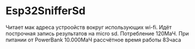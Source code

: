 # Esp32SnifferSd
Читает мак адреса устроойств вокруг использующих wi-fi. Идёт построчная запись результатов на micro sd.
Потребление 120МаЧ. При питании от PowerBank 10.000МаЧ рассчётное время работы 83часа
